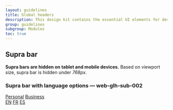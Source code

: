 ```yaml
---
layout: guidelines
title: Global headers
description: This design kit contains the essential UI elements for designing, prototyping and building Orange products and services on the web.
group: guidelines
subgroup: Modules
toc: true
---
```


<main>
  <div class="container">
    <h2 id="suprabar">Supra bar</h2>
    <p>
      <strong>Supra bars are hidden on tablet and mobile devices.</strong>
      Based on viewport size, supra bar is hidden under <var>768px</var>.
    </p>
  </div>
  <div class="container">
    <h3 class="mt-5 h5">Supra bar with language options — <a id="web-glh-sub-002" class="ui-kit-id">web-glh-sub-002</a></h3>
  </div>
  <nav role="navigation" class="navbar navbar-dark bg-dark navbar-expand-md pt-0">
    <div class="container">
      <div class="navbar-nav d-flex flex-row">
        <a href="#" class="nav-link active pb-1" aria-current="page">Personal</a>
        <a class="nav-link pb-1" href="#">Business</a>
      </div>
      <div class="navbar-nav d-flex flex-row">
          <a class="nav-link active pb-1" href="#" aria-label="English version">EN</a>
          <a class="nav-link ml-1 pb-1" href="#" aria-label="Version française" lang="fr" hreflang="fr">FR</a>
          <a class="nav-link ml-1 pb-1" href="#" aria-label="Version en español" lang="es" hreflang="es">ES</a>
      </div>
    </div>
  </nav>
</main>